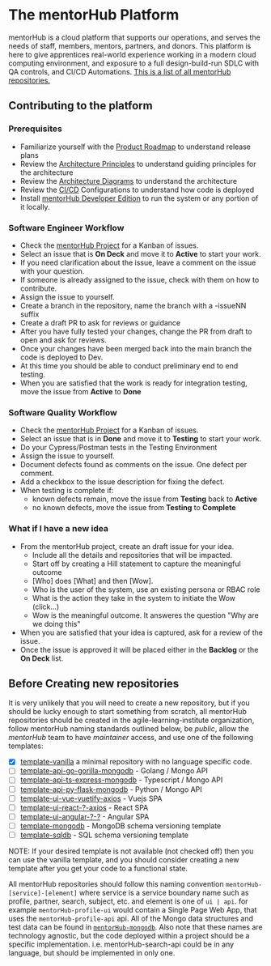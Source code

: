 # The mentorHub Platform

mentorHub is a cloud platform that supports our operations, and serves the needs of staff, members, mentors, partners, and donors. This platform is here to give apprentices real-world experience working in a modern cloud computing environment, and exposure to a full design-build-run SDLC with QA controls, and CI/CD Automations. [This is a list of all mentorHub repositories.](https://github.com/orgs/agile-learning-institute/repositories?q=mentorhub&type=all&sort=name)

## Contributing to the platform

### Prerequisites

- Familiarize yourself with the [Product Roadmap](./specifications/ROADMAP.md) to understand release plans
- Review the [Architecture Principles](./specifications/PRINCIPLES.md) to understand guiding principles for the architecture
- Review the [Architecture Diagrams](./specifications/ARCHITECTURE.md) to understand the architecture
- Review the [CI/CD](./specifications/CICD.md) Configurations to understand how code is deployed
- Install [mentorHub Developer Edition](./mentorHub-developer-edition/README.md) to run the system or any portion of it locally.

### Software Engineer Workflow

- Check the [mentorHub Project](https://github.com/orgs/agile-learning-institute/projects/3/views/2) for a Kanban of issues.
- Select an issue that is **On Deck** and move it to **Active** to start your work.
- If you need clarification about the issue, leave a comment on the issue with your question.
- If someone is already assigned to the issue, check with them on how to contribute.
- Assign the issue to yourself.
- Create a branch in the repository, name the branch with a -issueNN suffix
- Create a draft PR to ask for reviews or guidance
- After you have fully tested your changes, change the PR from draft to open and ask for reviews.
- Once your changes have been merged back into the main branch the code is deployed to Dev.
- At this time you should be able to conduct preliminary end to end testing.
- When you are satisfied that the work is ready for integration testing, move the issue from **Active** to **Done**

### Software Quality Workflow

- Check the [mentorHub Project](https://github.com/orgs/agile-learning-institute/projects/3/views/2) for a Kanban of issues.
- Select an issue that is in **Done** and move it to **Testing** to start your work.
- Do your Cypress/Postman tests in the Testing Environment
- Assign the issue to yourself.
- Document defects found as comments on the issue. One defect per comment.
- Add a checkbox to the issue description for fixing the defect.
- When testing is complete if:
  - known defects remain, move the issue from **Testing** back to **Active**
  - no known defects, move the issue from **Testing** to **Complete**

### What if I have a new idea

- From the mentorHub project, create an draft issue for your idea.
  - Include all the details and repositories that will be impacted.
  - Start off by creating a Hill statement to capture the meaningful outcome
  - [Who] does [What] and then [Wow].
  - Who is the user of the system, use an existing persona or RBAC role
  - What is the action they take in the system to initiate the Wow (click...)
  - Wow is the meaningful outcome. It answeres the question "Why are we doing this"
- When you are satisfied that your idea is captured, ask for a review of the issue.
- Once the issue is approved it will be placed either in the **Backlog** or the **On Deck** list.

## Before Creating new repositories

It is very unlikely that you will need to create a new repository, but if you should be lucky enough to start something from scratch, all mentorHub repositories should be created in the agile-learning-institute organization, follow mentorHub naming standards outlined below, be *public*, allow the *mentorHub* team to have *maintainer* access, and use one of the following templates:

- [x] [template-vanilla](https://github.com/agile-learning-institute/template-vanilla) a minimal repository with no language specific code.
- [ ] [template-api-go-gorilla-mongodb](https://github.com/agile-learning-institute/template-api-go-gorilla-mongodb) - Golang / Mongo API
- [ ] [template-api-ts-express-mongodb](https://github.com/agile-learning-institute/template-api-ts-express-mongodb) - Typescript / Mongo API
- [ ] [template-api-py-flask-mongodb](https://github.com/agile-learning-institute/) - Python / Mongo API
- [ ] [template-ui-vue-vuetify-axios](https://github.com/agile-learning-institute/) - Vuejs SPA
- [ ] [template-ui-react-?-axios](https://github.com/agile-learning-institute/) - React SPA
- [ ] [template-ui-angular-?-?](https://github.com/agile-learning-institute/) - Angular SPA
- [ ] [template-mongodb](https://github.com/agile-learning-institute/) - MongoDB schema versioning template
- [ ] [template-sqldb](https://github.com/agile-learning-institute/) - SQL schema versioning template

NOTE: If your desired template is not available (not checked off) then you can use the vanilla template, and you should consider creating a new template after you get your code to a functional state.

All mentorHub repositories should follow this naming convention ```mentorHub-[service]-[element]``` where service is a service boundary name such as profile, partner, search, subject, etc. and element is one of ```ui | api```. for example ```mentorHub-profile-ui``` would contain a Single Page Web App, that uses the ```mentorHub-profile-api``` api. All of the Mongo data structures and test data can be found in [```mentorHub-mongodb```](https://github.com/agile-learning-institute/mentorHub-mongodb). Also note that these names are technology agnostic, but the code deployed within a project should be a specific implementation. i.e. mentorHub-search-api could be in any language, but should be implemented in only one.

